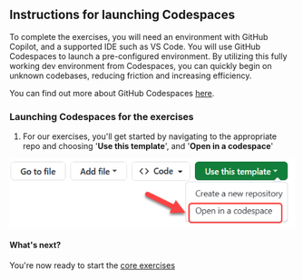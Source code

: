 ## Instructions for launching Codespaces

To complete the exercises, you will need an environment with GitHub Copilot, and a supported IDE such as VS Code. You will use GitHub Codespaces to launch a pre-configured environment. By utilizing this fully working dev environment from Codespaces, you can quickly begin on unknown codebases, reducing friction and increasing efficiency.

You can find out more about GitHub Codespaces [here](https://github.com/features/codespaces).


### Launching Codespaces for the exercises

1. For our exercises, you'll get started by navigating to the appropriate repo and choosing '**Use this template**', and '**Open in a codespace**'

<img width="601" alt="Open in a Codespace" src="../assets/Open in a Codespace.png">


#### What's next?

You're now ready to start the [core exercises](<./2. core exercises.md>)